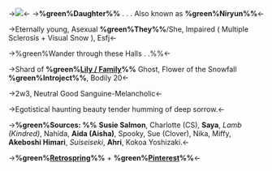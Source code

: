 ->![](https://files.catbox.moe/85anvt.png)<-
->**%green%Daughter%%** . . .
Also known as **%green%Niryun%%**<-

->Eternally young, Asexual
**%green%They%%**/She, Impaired ( Multiple Sclerosis + Visual Snow ), Esfj<-

->%green%Wander through these Halls . .%%<-

->Shard of **%green%[Lily / Family](/Cult)%%**
Ghost, Flower of the Snowfall
**%green%Introject%%**, Bodily 20<-

->2w3, Neutral Good
Sanguine-Melancholic<-

->Egotistical haunting beauty
tender humming of deep sorrow.<-

->**%green%Sources: %%** __Susie Salmon__, Charlotte (CS), **Saya**,
*Lamb (Kindred)*, Nahida, **Aida (Aisha)**, Spooky,
Sue (Clover), Nika, Miffy, **Akeboshi Himari**,
*Suiseiseki*, **Ahri**, Kokoa Yoshizaki.<-

->**%green%[Retrospring](https://retrospring.net/@ill)%%** + **%green%[Pinterest](https://pinterest.com/EnfeebIed/)%%**<-
